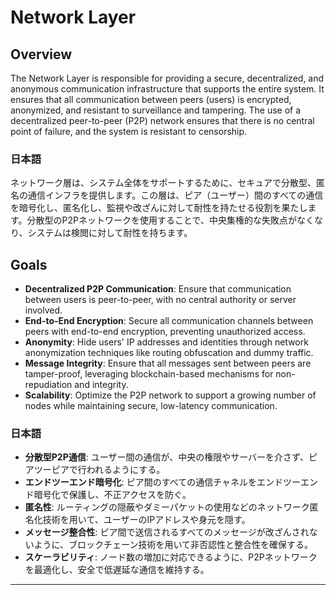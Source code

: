 # Network Layer

## Overview

The Network Layer is responsible for providing a secure, decentralized, and anonymous communication infrastructure that supports the entire system. It ensures that all communication between peers (users) is encrypted, anonymized, and resistant to surveillance and tampering. The use of a decentralized peer-to-peer (P2P) network ensures that there is no central point of failure, and the system is resistant to censorship.

### 日本語

ネットワーク層は、システム全体をサポートするために、セキュアで分散型、匿名の通信インフラを提供します。この層は、ピア（ユーザー）間のすべての通信を暗号化し、匿名化し、監視や改ざんに対して耐性を持たせる役割を果たします。分散型のP2Pネットワークを使用することで、中央集権的な失敗点がなくなり、システムは検閲に対して耐性を持ちます。

## Goals

- **Decentralized P2P Communication**: Ensure that communication between users is peer-to-peer, with no central authority or server involved.
- **End-to-End Encryption**: Secure all communication channels between peers with end-to-end encryption, preventing unauthorized access.
- **Anonymity**: Hide users' IP addresses and identities through network anonymization techniques like routing obfuscation and dummy traffic.
- **Message Integrity**: Ensure that all messages sent between peers are tamper-proof, leveraging blockchain-based mechanisms for non-repudiation and integrity.
- **Scalability**: Optimize the P2P network to support a growing number of nodes while maintaining secure, low-latency communication.

### 日本語

- **分散型P2P通信**: ユーザー間の通信が、中央の権限やサーバーを介さず、ピアツーピアで行われるようにする。
- **エンドツーエンド暗号化**: ピア間のすべての通信チャネルをエンドツーエンド暗号化で保護し、不正アクセスを防ぐ。
- **匿名性**: ルーティングの隠蔽やダミーパケットの使用などのネットワーク匿名化技術を用いて、ユーザーのIPアドレスや身元を隠す。
- **メッセージ整合性**: ピア間で送信されるすべてのメッセージが改ざんされないように、ブロックチェーン技術を用いて非否認性と整合性を確保する。
- **スケーラビリティ**: ノード数の増加に対応できるように、P2Pネットワークを最適化し、安全で低遅延な通信を維持する。

---
